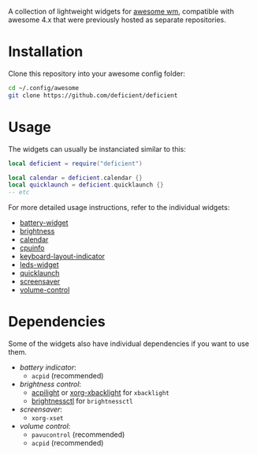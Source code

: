 A collection of lightweight widgets for [awesome wm](https://awesomewm.org/),
compatible with awesome 4.x that were previously hosted as separate repositories.


# Installation

Clone this repository into your awesome config folder:

```bash
cd ~/.config/awesome
git clone https://github.com/deficient/deficient
```


# Usage

The widgets can usually be instanciated similar to this:

```lua
local deficient = require("deficient")

local calendar = deficient.calendar {}
local quicklaunch = deficient.quicklaunch {}
-- etc
```

For more detailed usage instructions, refer to the individual widgets:

- [battery-widget](./battery-widget)
- [brightness](./brightness)
- [calendar](./calendar)
- [cpuinfo](./cpuinfo)
- [keyboard-layout-indicator](./keyboard-layout-indicator)
- [leds-widget](./leds-widget)
- [quicklaunch](./quicklaunch)
- [screensaver](./screensaver)
- [volume-control](./volume-control)


# Dependencies

Some of the widgets also have individual dependencies if you want to use them.

- *battery indicator*:
    * `acpid` (recommended)
- *brightness control*:
    * [acpilight](https://archlinux.org/packages/extra/any/acpilight/) or
      [xorg-xbacklight](https://archlinux.org/packages/extra/x86_64/xorg-xbacklight/) for `xbacklight`
    * [brightnessctl](https://archlinux.org/packages/extra/x86_64/brightnessctl/) for `brightnessctl`
- *screensaver*:
    * `xorg-xset`
- *volume control*:
    * `pavucontrol` (recommended)
    * `acpid` (recommended)
